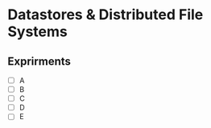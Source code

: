 # Datastores & Distributed File Systems

## Exprirments
 - [ ] A
 - [ ] B
 - [ ] C
 - [ ] D 
 - [ ] E 